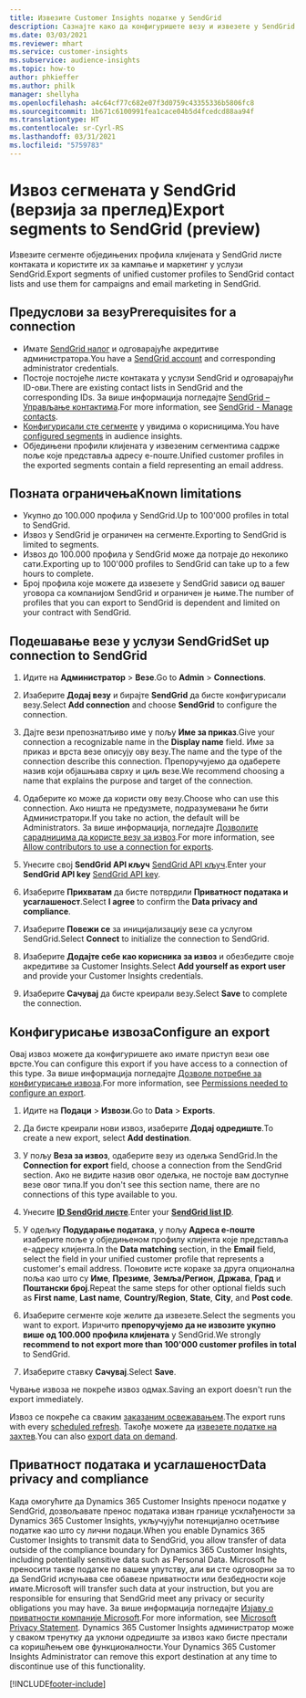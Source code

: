 ```yaml
---
title: Извезите Customer Insights податке у SendGrid
description: Сазнајте како да конфигуришете везу и извезете у SendGrid.
ms.date: 03/03/2021
ms.reviewer: mhart
ms.service: customer-insights
ms.subservice: audience-insights
ms.topic: how-to
author: phkieffer
ms.author: philk
manager: shellyha
ms.openlocfilehash: a4c64cf77c682e07f3d0759c43355336b5806fc8
ms.sourcegitcommit: 1b671c6100991fea1cace04b5d4fcedcd88aa94f
ms.translationtype: HT
ms.contentlocale: sr-Cyrl-RS
ms.lasthandoff: 03/31/2021
ms.locfileid: "5759783"
---
```

# <a name="export-segments-to-sendgrid-preview"></a><span data-ttu-id="acca4-103">Извоз сегмената у SendGrid (верзија за преглед)</span><span class="sxs-lookup"><span data-stu-id="acca4-103">Export segments to SendGrid (preview)</span></span>

<span data-ttu-id="acca4-104">Извезите сегменте обједињених профила клијената у SendGrid листе контаката и користите их за кампање и маркетинг у услузи SendGrid.</span><span class="sxs-lookup"><span data-stu-id="acca4-104">Export segments of unified customer profiles to SendGrid contact lists and use them for campaigns and email marketing in SendGrid.</span></span> 

## <a name="prerequisites-for-a-connection"></a><span data-ttu-id="acca4-105">Предуслови за везу</span><span class="sxs-lookup"><span data-stu-id="acca4-105">Prerequisites for a connection</span></span>

-   <span data-ttu-id="acca4-106">Имате [SendGrid налог](https://sendgrid.com/) и одговарајуће акредитиве администратора.</span><span class="sxs-lookup"><span data-stu-id="acca4-106">You have a [SendGrid account](https://sendgrid.com/) and corresponding administrator credentials.</span></span>
-   <span data-ttu-id="acca4-107">Постоје постојеће листе контаката у услузи SendGrid и одговарајући ID-ови.</span><span class="sxs-lookup"><span data-stu-id="acca4-107">There are existing contact lists in SendGrid and the corresponding IDs.</span></span> <span data-ttu-id="acca4-108">За више информација погледајте [SendGrid – Управљање контактима](https://sendgrid.com/docs/ui/managing-contacts/create-and-manage-contacts/#manage-contacts).</span><span class="sxs-lookup"><span data-stu-id="acca4-108">For more information, see [SendGrid - Manage contacts](https://sendgrid.com/docs/ui/managing-contacts/create-and-manage-contacts/#manage-contacts).</span></span>
-   <span data-ttu-id="acca4-109">[Конфигурисали сте сегменте](segments.md) у увидима о корисницима.</span><span class="sxs-lookup"><span data-stu-id="acca4-109">You have [configured segments](segments.md) in audience insights.</span></span>
-   <span data-ttu-id="acca4-110">Обједињени профили клијената у извезеним сегментима садрже поље које представља адресу е-поште.</span><span class="sxs-lookup"><span data-stu-id="acca4-110">Unified customer profiles in the exported segments contain a field representing an email address.</span></span>

## <a name="known-limitations"></a><span data-ttu-id="acca4-111">Позната ограничења</span><span class="sxs-lookup"><span data-stu-id="acca4-111">Known limitations</span></span>

- <span data-ttu-id="acca4-112">Укупно до 100.000 профила у SendGrid.</span><span class="sxs-lookup"><span data-stu-id="acca4-112">Up to 100'000 profiles in total to SendGrid.</span></span>
- <span data-ttu-id="acca4-113">Извоз у SendGrid је ограничен на сегменте.</span><span class="sxs-lookup"><span data-stu-id="acca4-113">Exporting to SendGrid is limited to segments.</span></span>
- <span data-ttu-id="acca4-114">Извоз до 100.000 профила у SendGrid може да потраје до неколико сати.</span><span class="sxs-lookup"><span data-stu-id="acca4-114">Exporting up to 100'000 profiles to SendGrid can take up to a few hours to complete.</span></span> 
- <span data-ttu-id="acca4-115">Број профила које можете да извезете у SendGrid зависи од вашег уговора са компанијом SendGrid и ограничен је њиме.</span><span class="sxs-lookup"><span data-stu-id="acca4-115">The number of profiles that you can export to SendGrid is dependent and limited on your contract with SendGrid.</span></span>

## <a name="set-up-connection-to-sendgrid"></a><span data-ttu-id="acca4-116">Подешавање везе у услузи SendGrid</span><span class="sxs-lookup"><span data-stu-id="acca4-116">Set up connection to SendGrid</span></span>

1. <span data-ttu-id="acca4-117">Идите на **Администратор** > **Везе**.</span><span class="sxs-lookup"><span data-stu-id="acca4-117">Go to **Admin** > **Connections**.</span></span>

1. <span data-ttu-id="acca4-118">Изаберите **Додај везу** и бирајте **SendGrid** да бисте конфигурисали везу.</span><span class="sxs-lookup"><span data-stu-id="acca4-118">Select **Add connection** and choose **SendGrid** to configure the connection.</span></span>

1. <span data-ttu-id="acca4-119">Дајте вези препознатљиво име у пољу **Име за приказ**.</span><span class="sxs-lookup"><span data-stu-id="acca4-119">Give your connection a recognizable name in the **Display name** field.</span></span> <span data-ttu-id="acca4-120">Име за приказ и врста везе описују ову везу.</span><span class="sxs-lookup"><span data-stu-id="acca4-120">The name and the type of the connection describe this connection.</span></span> <span data-ttu-id="acca4-121">Препоручујемо да одаберете назив који објашњава сврху и циљ везе.</span><span class="sxs-lookup"><span data-stu-id="acca4-121">We recommend choosing a name that explains the purpose and target of the connection.</span></span>

1. <span data-ttu-id="acca4-122">Одаберите ко може да користи ову везу.</span><span class="sxs-lookup"><span data-stu-id="acca4-122">Choose who can use this connection.</span></span> <span data-ttu-id="acca4-123">Ако ништа не предузмете, подразумевани ће бити Администратори.</span><span class="sxs-lookup"><span data-stu-id="acca4-123">If you take no action, the default will be Administrators.</span></span> <span data-ttu-id="acca4-124">За више информација, погледајте [Дозволите сарадницима да користе везу за извоз](connections.md#allow-contributors-to-use-a-connection-for-exports).</span><span class="sxs-lookup"><span data-stu-id="acca4-124">For more information, see [Allow contributors to use a connection for exports](connections.md#allow-contributors-to-use-a-connection-for-exports).</span></span>

1. <span data-ttu-id="acca4-125">Унесите свој **SendGrid API кључ** [SendGrid API кључ](https://sendgrid.com/docs/ui/account-and-settings/api-keys/).</span><span class="sxs-lookup"><span data-stu-id="acca4-125">Enter your **SendGrid API key** [SendGrid API key](https://sendgrid.com/docs/ui/account-and-settings/api-keys/).</span></span>

1. <span data-ttu-id="acca4-126">Изаберите **Прихватам** да бисте потврдили **Приватност података и усаглашеност**.</span><span class="sxs-lookup"><span data-stu-id="acca4-126">Select **I agree** to confirm the **Data privacy and compliance**.</span></span>

1. <span data-ttu-id="acca4-127">Изаберите **Повежи се** за иницијализацију везе са услугом SendGrid.</span><span class="sxs-lookup"><span data-stu-id="acca4-127">Select **Connect** to initialize the connection to SendGrid.</span></span>

1. <span data-ttu-id="acca4-128">Изаберите **Додајте себе као корисника за извоз** и обезбедите своје акредитиве за Customer Insights.</span><span class="sxs-lookup"><span data-stu-id="acca4-128">Select **Add yourself as export user** and provide your Customer Insights credentials.</span></span>

1. <span data-ttu-id="acca4-129">Изаберите **Сачувај** да бисте креирали везу.</span><span class="sxs-lookup"><span data-stu-id="acca4-129">Select **Save** to complete the connection.</span></span>

## <a name="configure-an-export"></a><span data-ttu-id="acca4-130">Конфигурисање извоза</span><span class="sxs-lookup"><span data-stu-id="acca4-130">Configure an export</span></span>

<span data-ttu-id="acca4-131">Овај извоз можете да конфигуришете ако имате приступ вези ове врсте.</span><span class="sxs-lookup"><span data-stu-id="acca4-131">You can configure this export if you have access to a connection of this type.</span></span> <span data-ttu-id="acca4-132">За више информација погледајте [Дозволе потребне за конфигурисање извоза](export-destinations.md#set-up-a-new-export).</span><span class="sxs-lookup"><span data-stu-id="acca4-132">For more information, see [Permissions needed to configure an export](export-destinations.md#set-up-a-new-export).</span></span>

1. <span data-ttu-id="acca4-133">Идите на **Подаци** > **Извози**.</span><span class="sxs-lookup"><span data-stu-id="acca4-133">Go to **Data** > **Exports**.</span></span>

1. <span data-ttu-id="acca4-134">Да бисте креирали нови извоз, изаберите **Додај одредиште**.</span><span class="sxs-lookup"><span data-stu-id="acca4-134">To create a new export, select **Add destination**.</span></span>

1. <span data-ttu-id="acca4-135">У пољу **Веза за извоз**, одаберите везу из одељка SendGrid.</span><span class="sxs-lookup"><span data-stu-id="acca4-135">In the **Connection for export** field, choose a connection from the SendGrid section.</span></span> <span data-ttu-id="acca4-136">Ако не видите назив овог одељка, не постоје вам доступне везе овог типа.</span><span class="sxs-lookup"><span data-stu-id="acca4-136">If you don't see this section name, there are no connections of this type available to you.</span></span>

1. <span data-ttu-id="acca4-137">Унесите **[ID SendGrid листе](https://sendgrid.com/docs/ui/managing-contacts/create-and-manage-contacts/#manage-contacts)**.</span><span class="sxs-lookup"><span data-stu-id="acca4-137">Enter your **[SendGrid list ID](https://sendgrid.com/docs/ui/managing-contacts/create-and-manage-contacts/#manage-contacts)**.</span></span>

1. <span data-ttu-id="acca4-138">У одељку **Подударање података**, у пољу **Адреса е-поште** изаберите поље у обједињеном профилу клијента које представља е-адресу клијента.</span><span class="sxs-lookup"><span data-stu-id="acca4-138">In the **Data matching** section, in the **Email** field, select the field in your unified customer profile that represents a customer's email address.</span></span> <span data-ttu-id="acca4-139">Поновите исте кораке за друга опционална поља као што су **Име**, **Презиме**, **Земља/Регион**, **Држава**, **Град** и **Поштански број**.</span><span class="sxs-lookup"><span data-stu-id="acca4-139">Repeat the same steps for other optional fields such as **First name**, **Last name**, **Country/Region**, **State**, **City**, and **Post code**.</span></span>

1. <span data-ttu-id="acca4-140">Изаберите сегменте које желите да извезете.</span><span class="sxs-lookup"><span data-stu-id="acca4-140">Select the segments you want to export.</span></span> <span data-ttu-id="acca4-141">Изричито **препоручујемо да не извозите укупно више од 100.000 профила клијената** у SendGrid.</span><span class="sxs-lookup"><span data-stu-id="acca4-141">We strongly **recommend to not export more than 100'000 customer profiles in total** to SendGrid.</span></span> 

1. <span data-ttu-id="acca4-142">Изаберите ставку **Сачувај**.</span><span class="sxs-lookup"><span data-stu-id="acca4-142">Select **Save**.</span></span>

<span data-ttu-id="acca4-143">Чување извоза не покреће извоз одмах.</span><span class="sxs-lookup"><span data-stu-id="acca4-143">Saving an export doesn't run the export immediately.</span></span>

<span data-ttu-id="acca4-144">Извоз се покреће са сваким [заказаним освежавањем](system.md#schedule-tab).</span><span class="sxs-lookup"><span data-stu-id="acca4-144">The export runs with every [scheduled refresh](system.md#schedule-tab).</span></span> <span data-ttu-id="acca4-145">Такође можете да [извезете податке на захтев](export-destinations.md#run-exports-on-demand).</span><span class="sxs-lookup"><span data-stu-id="acca4-145">You can also [export data on demand](export-destinations.md#run-exports-on-demand).</span></span> 

## <a name="data-privacy-and-compliance"></a><span data-ttu-id="acca4-146">Приватност података и усаглашеност</span><span class="sxs-lookup"><span data-stu-id="acca4-146">Data privacy and compliance</span></span>

<span data-ttu-id="acca4-147">Када омогућите да Dynamics 365 Customer Insights преноси податке у SendGrid, дозвољавате пренос података изван границе усклађености за Dynamics 365 Customer Insights, укључујући потенцијално осетљиве податке као што су лични подаци.</span><span class="sxs-lookup"><span data-stu-id="acca4-147">When you enable Dynamics 365 Customer Insights to transmit data to SendGrid, you allow transfer of data outside of the compliance boundary for Dynamics 365 Customer Insights, including potentially sensitive data such as Personal Data.</span></span> <span data-ttu-id="acca4-148">Microsoft ће преносити такве податке по вашем упутству, али ви сте одговорни за то да SendGrid испуњава све обавезе приватности или безбедности које имате.</span><span class="sxs-lookup"><span data-stu-id="acca4-148">Microsoft will transfer such data at your instruction, but you are responsible for ensuring that SendGrid meet any privacy or security obligations you may have.</span></span> <span data-ttu-id="acca4-149">За више информација погледајте [Изјаву о приватности компаније Microsoft](https://go.microsoft.com/fwlink/?linkid=396732).</span><span class="sxs-lookup"><span data-stu-id="acca4-149">For more information, see [Microsoft Privacy Statement](https://go.microsoft.com/fwlink/?linkid=396732).</span></span>
<span data-ttu-id="acca4-150">Dynamics 365 Customer Insights администратор може у сваком тренутку да уклони одредиште за извоз како бисте престали са коришћењем ове функционалности.</span><span class="sxs-lookup"><span data-stu-id="acca4-150">Your Dynamics 365 Customer Insights Administrator can remove this export destination at any time to discontinue use of this functionality.</span></span>


[!INCLUDE[footer-include](../includes/footer-banner.md)]